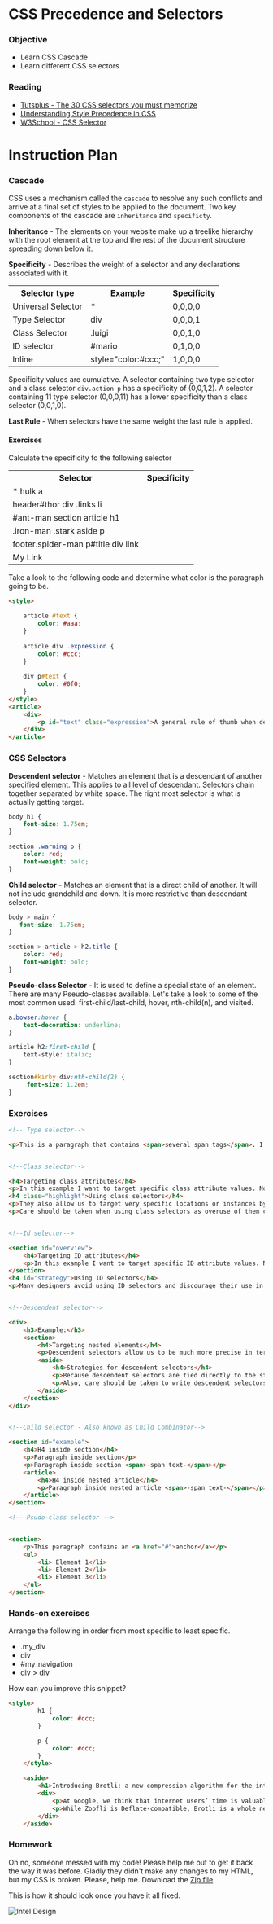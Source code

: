 # CSS Precedence and Selectors

### Objective

* Learn CSS Cascade
* Learn different CSS selectors

### Reading

* [Tutsplus - The 30 CSS selectors you must memorize](http://code.tutsplus.com/tutorials/the-30-css-selectors-you-must-memorize--net-16048)
* [Understanding Style Precedence in CSS](http://vanseodesign.com/css/css-specificity-inheritance-cascaade/)
* [W3School - CSS Selector](http://www.w3schools.com/cssref/css_selectors.asp)

# Instruction Plan

### Cascade

CSS uses a mechanism called the `cascade` to resolve any such conflicts and arrive at a final set of styles to be applied to the document. Two key components of the cascade are `inheritance` and `specificty`.

**Inheritance** - The elements on your website make up a treelike hierarchy with the root element at the top and the rest of the document structure spreading down below it. 

**Specificity** - Describes the weight of a selector and any declarations associated with it.

<table>
        <tr>
            <th>Selector type</th>
            <th>Example</th>
            <th>Specificity</th>
        </tr>
        <tr>
            <td>Universal Selector</td>
            <td>*</td>
            <td>0,0,0,0</td>
        </tr>
        <tr>
            <td>Type Selector</td>
            <td>div</td>
            <td>0,0,0,1</td>
        </tr>
        <tr>
            <td>Class Selector</td>
            <td>.luigi</td>
            <td>0,0,1,0</td>
        </tr>
        <tr>
            <td>ID selector</td>
            <td>#mario</td>
            <td>0,1,0,0</td>
        </tr>
        <tr>
            <td>Inline</td>
            <td>style="color:#ccc;"</td>
            <td>1,0,0,0</td>
        </tr>
</table>

Specificity values are cumulative. A selector containing two type selector and a class selector `div.action p` has a specificity of (0,0,1,2).
A selector containing 11 type selector (0,0,0,11) has a lower specificity than a class selector (0,0,1,0).


**Last Rule** - When selectors have the same weight the last rule is applied.

#### Exercises

Calculate the specificity fo the following selector

<table>
    <tr>
        <th>Selector</th>
        <th>Specificity</th>
    </tr>
    <tr>
        <td>*.hulk a</td>
        <td></td>
    </tr>
    <tr>
        <td>header#thor div .links li</td><td></td>
    </tr>
    <tr>
        <td>#ant-man section article h1</td><td></td>
    </tr>
    <tr>
        <td>.iron-man .stark aside  p</td><td></td>
    </tr>
    <tr> 
        <td>footer.spider-man p#title div link</td><td></td>
    </tr>
    <tr>
        <td><a style="text-decoration:none">My Link</a></td><td></td>
    </tr>
</table>

Take a look to the following code and determine what color is the paragraph going to be.

```html
<style>

    article #text {
        color: #aaa;
    }
    
    article div .expression {
        color: #ccc;
    }
    
    div p#text {
        color: #0f0;
    }
</style>
<article>
    <div>
        <p id="text" class="expression">A general rule of thumb when declaring your css is to declare properties with the least specificity needed to style your elements.</p>
    </div>
</article>
```

### CSS Selectors

**Descendent selector** - Matches an element that is a descendant of another specified element. This applies to all level of descendant. Selectors chain together separated by white space. The right most selector is what is actually getting target.

```css
body h1 {
    font-size: 1.75em;
}

section .warning p {
    color: red;
    font-weight: bold;
}
```

**Child selector** - Matches an element that is a direct child of another. It will not include grandchild and down. It is more restrictive than descendant selector.

```css
body > main {
   font-size: 1.75em;
}

section > article > h2.title {
    color: red;
    font-weight: bold;
}
```

**Pseudo-class Selector** - It is used to define a special state of an element. There are many Pseudo-classes available. Let's take a look to some of the most common used: first-child/last-child, hover, nth-child(n), and visited.

```css
a.bowser:hover {
    text-decoration: underline;
}

article h2:first-child {
    text-style: italic;
}

section#kirby div:nth-child(2) {
     font-size: 1.2em;
}
```

### Exercises
```html
<!-- Type selector-->

<p>This is a paragraph that contains <span>several span tags</span>. I'd like to style these span tags across my <span>entire site at once</span>, to establish a default  site-wide format for them. The most efficient selector for this would be the <span>element selector</span>, as it will allow me to establish a base-line format for the span tag with a <span>low degree of specificity</span>. This means that the formatting will be controlled throughout the entire site with a single selector, and it will be <span>easy to overwrite in specific instances</span> where I want the styling to change.</p>


<!--Class selector-->

<h4>Targeting class attributes</h4>
<p>In this example I want to target specific class attribute values. Note how the styling is applied regardless of element type. <em class="highlight">Class selectors are also more specific than element selectors</em>, so they allow us to overwrite the more general styles of element selectors.</p>
<h4 class="highlight">Using class selectors</h4>
<p>They also allow us to target very specific locations or instances by simply applying a <strong class="highlight">class attribute</strong>. This is a great way to write styles for specific purposes with a single selector and then apply it whenever needed by adding the appropriate class attribute.</p>
<p>Care should be taken when using class selectors as overuse of them can bloat code and create stylesheets that are hard to maintain.</p>


<!--Id selector-->

<section id="overview">
    <h4>Targeting ID attributes</h4>
    <p>In this example I want to target specific ID attribute values. Note how the styling is applied regardless of element type. ID selectors are extremely specific, and will overwrite most selector types.</p>
</section>
<h4 id="strategy">Using ID selectors</h4>
<p>Many designers avoid using ID selectors and discourage their use in projects due to their highly specific nature. ID selector styling is very hard to overwrite later, and generic interface styling can fail if dropped into a region being controlled through ID selectors. Still, ID selectors can play an important role in styling sites. You simply need to develop clear rules for when they are appropriate to use and how they might impact future styles.</p>


<!--Descendent selector-->

<div>
    <h3>Example:</h3>
    <section>
        <h4>Targeting nested elements</h4>
        <p>Descendent selectors allow us to be much more precise in terms of where styling is applied. Using them allows us to style elements a certain way when found inside a specific element type and another way if found elsewhere. This allows us to create discreet areas of styling in an efficient manner. <em>It also makes it easy to create self-contained elements</em>, as class and ID attributes can be used to identify specific UI elements that are styled with a combination of descendent selectors.</p>
        <aside>
            <h4>Strategies for descendent selectors</h4>
            <p>Because descendent selectors are tied directly to the structure of your HTML, it&rsquo;s difficult to plan any effective strategy for using them without first understanding how your site&rsquo;s content will be structured. The main focus of any strategy outlining the use of descendent selectors should be to strike a balance between specificity and modularity. You want your selectors to properly style the targeted area, but not to the detriment of adding styles later that may need to overwrite these base styles. </p>
            <p>Also, care should be taken to write descendent selectors as efficiently as possible. <em>Any selector that requires over three selectors to construct can probably be rewritten in a more efficient manner</em>.</p>
        </aside>
    </section>
</div>


<!--Child selector - Also known as Child Combinator-->

<section id="example">
    <h4>H4 inside section</h4>
    <p>Paragraph inside section</p>
    <p>Paragraph inside section <span>-span text-</span></p>
    <article>
        <h4>H4 inside nested article</h4>
        <p>Paragraph inside nested article <span>-span text-</span></p>
    </article>
</section>

<!-- Psudo-class selector -->


<section>
    <p>This paragraph contains an <a href="#">anchor</a></p>
    <ul>
        <li> Element 1</li>
        <li> Element 2</li>
        <li> Element 3</li>
    </ul>
</section>
```


### Hands-on exercises

Arrange the following in order from most specific to least specific.

* .my_div
* div
* #my_navigation
* div > div

How can you improve this snippet?

```html
<style>
        h1 {
            color: #ccc;
        }

        p {
            color: #ccc;
        }
    </style>

    <aside>
        <h1>Introducing Brotli: a new compression algorithm for the internet</h1>
        <div>
            <p>At Google, we think that internet users’ time is valuable, and that they shouldn’t have to wait long for a web page to load. Because fast is better than slow, two years ago we published the Zopfli compression algorithm. This received such positive feedback in the industry that it has been integrated into many compression solutions, ranging from PNG optimizers to preprocessing web content. Based on its use and other modern compression needs, such as web font compression, today we are excited to announce that we have developed and open sourced a new algorithm, the Brotli compression algorithm.</p>
            <p>While Zopfli is Deflate-compatible, Brotli is a whole new data format. This new format allows us to get 20–26% higher compression ratios over Zopfli. In our study ‘Comparison of Brotli, Deflate, Zopfli, LZMA, LZHAM and Bzip2 Compression Algorithms’ we show that Brotli is roughly as fast as zlib’s Deflate implementation. At the same time, it compresses slightly more densely than LZMA and bzip2 on the Canterbury corpus. The higher data density is achieved by a 2nd order context modeling, re-use of entropy codes, larger memory window of past data and joint distribution codes. Just like Zopfli, the new algorithm is named after Swiss bakery products. Brötli means ‘small bread’ in Swiss German.</p>
        </div>
    </aside>
```

### Homework

Oh no, someone messed with my code! Please help me out to get it back the way it was before. Gladly they didn't make any changes to my HTML, but my CSS is broken. Please, help me.
Download the [Zip file](https://github.com/AustinCodingAcademy/HTMLIntroductory/raw/master/archives/04/homework/homework.zip)

This is how it should look once you have it all fixed.

![Intel Design](../images/03/homework.jpg)

